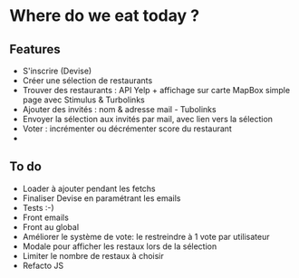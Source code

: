 
# Where do we eat today ?

## Features
 - S'inscrire (Devise)
 - Créer une sélection de restaurants
 - Trouver des restaurants : API Yelp + affichage sur  carte MapBox simple page avec Stimulus & Turbolinks
 - Ajouter des invités : nom & adresse mail - Tubolinks
 - Envoyer la sélection aux invités par mail, avec lien vers la sélection
 - Voter : incrémenter ou décrémenter score du restaurant
 -
## To do
- Loader à ajouter pendant les fetchs
- Finaliser Devise en paramétrant les emails
- Tests :-)
- Front emails
- Front au global
- Améliorer le système de vote: le restreindre à 1 vote par utilisateur
- Modale pour afficher les restaux lors de la sélection
- Limiter le nombre de restaux à choisir
- Refacto JS

